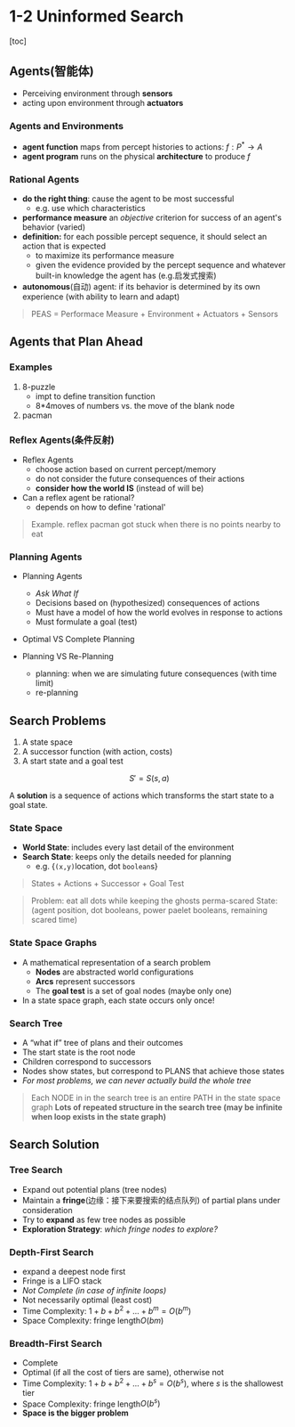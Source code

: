 # 1-2 Uninformed Search

<!-----
title: 【Artificial Intelligence】1-2 Uninformed Search
url: ai-search
date: 2020-09-11 10:01:41
tags: 
- Artificial Intelligence

categories: 
- Courses

----->

<!--more-->

[toc]

## Agents(智能体)

- Perceiving environment through **sensors**
- acting upon environment through **actuators**

### Agents and Environments

- **agent function** maps from percept histories to actions: $f:P^{*}\rightarrow A$
- **agent program** runs on the physical **architecture** to produce $f$

### Rational Agents
- **do the right thing**: cause the agent to be most successful
  - e.g. use which characteristics
- **performance measure** an *objective* criterion for success of an agent's behavior (varied)
- **definition:** for each possible percept sequence, it should select an action that is expected
  - to maximize its performance measure
  - given the evidence provided by the percept sequence and whatever built-in knowledge the agent has (e.g.启发式搜索)
- **autonomous**(自动) agent: if its behavior is determined by its own experience (with ability to learn and adapt)

> PEAS = Performace Measure + Environment + Actuators + Sensors


## Agents that Plan Ahead

### Examples
1. 8-puzzle
   - impt to define transition function
   - 8*4moves of numbers vs. the move of the blank node
2. pacman

### Reflex Agents(条件反射)
- Reflex Agents
  - choose action based on current percept/memory
  - do not consider the future consequences of their actions
  - **consider how the world IS** (instead of will be)
- Can a reflex agent be rational?
  - depends on how to define 'rational'

> Example. reflex pacman got stuck when there is no points nearby to eat

### Planning Agents

- Planning Agents
  - *Ask What If*
  - Decisions based on (hypothesized) consequences of actions
  - Must have a model of how the world evolves in response to actions
  - Must formulate a goal (test)

- Optimal VS Complete Planning
  
- Planning VS Re-Planning
  - planning: when we are simulating future consequences (with time limit)
  - re-planning

## Search Problems

1. A state space
2. A successor function (with action, costs)
3. A start state and a goal test

$$S' = S(s,a)$$

A **solution** is a sequence of actions which transforms the start state to a goal state.

### State Space
- **World State**: includes every last detail of the environment
- **Search State**: keeps only the details needed for planning
  - e.g. {`(x,y)`location, dot `boolean`s}

> States + Actions + Successor + Goal Test


> Problem:  eat all dots while keeping the ghosts perma-scared
> State: (agent position, dot booleans, power paelet booleans, remaining scared time)


### State Space Graphs

- A mathematical representation of a search problem
  - **Nodes** are abstracted world configurations
  - **Arcs** represent successors
  - The **goal test** is a set of goal nodes (maybe only one)
- In a state space graph, each state occurs only once!

### Search Tree
- A “what if” tree of plans and their outcomes
- The start state is the root node
- Children correspond to successors
- Nodes show states, but correspond to PLANS that achieve those states
- *For most problems, we can never actually build the whole tree*

> Each NODE in in the search tree is an entire PATH in the state space graph
> **Lots of repeated structure in the search tree (may be infinite when loop exists in the state graph)**


## Search Solution

### Tree Search
- Expand out potential plans (tree nodes)
- Maintain a **fringe**(边缘：接下来要搜索的结点队列) of partial plans under consideration
- Try to **expand** as few tree nodes as possible
- **Exploration Strategy**: *which fringe nodes to explore?*


### Depth-First Search 
- expand a deepest node first 
- Fringe is a LIFO stack 
- *Not Complete (in case of infinite loops)*
- Not necessarily optimal (least cost)
- Time Complexity: $1+b+b^2+\ldots + b^m = O(b^m)$
- Space Complexity: fringe length$O(bm)$

### Breadth-First Search
- Complete
- Optimal (if all the cost of tiers are same), otherwise not
- Time Complexity: $1+b+b^2+\ldots + b^s = O(b^s)$, where $s$ is the shallowest tier
- Space Complexity: fringe length$O(b^s)$
- **Space is the bigger problem**


